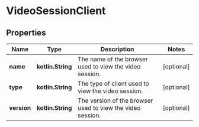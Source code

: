 
# VideoSessionClient

## Properties
Name | Type | Description | Notes
------------ | ------------- | ------------- | -------------
**name** | **kotlin.String** | The name of the browser used to view the video session. |  [optional]
**type** | **kotlin.String** | The type of client used to view the video session. |  [optional]
**version** | **kotlin.String** | The version of the browser used to view the video session. |  [optional]




